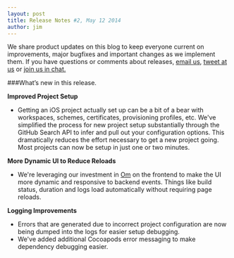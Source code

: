 ```yaml
---
layout: post
title: Release Notes #2, May 12 2014
author: jim
---
```


We share product updates on this blog to keep everyone current on improvements, major bugfixes and important changes as we implement them. If you have questions or comments about releases, [email us](mailto:help@distiller.io),
[tweet at us](http://twitter.com/appdistiller) or
[join us in chat.](http://distiller.io/chat)

###What’s new in this release.

**Improved Project Setup**

- Getting an iOS project actually set up can be a bit of a bear with workspaces, schemes, certificates, provisioning profiles, etc. We've simplified the process for new project setup substantially through the GitHub Search API to infer and pull out your configuration options. This dramatically reduces the effort necessary to get a new project going. Most projects can now be setup in just one or two minutes.

**More Dynamic UI to Reduce Reloads**

- We're leveraging our investment in [Om](https://github.com/swannodette/om) on the frontend to make the UI more dynamic and responsive to backend events. Things like build status, duration and logs load automatically without requiring page reloads.

**Logging Improvements**

- Errors that are generated due to incorrect project configuration are now being dumped into the logs for easier setup debugging.
- We've added additional Cocoapods error messaging to make dependency debugging easier.
